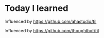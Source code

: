 # Today I learned

Influenced by https://github.com/ahastudio/til

Influenced by https://github.com/thoughtbot/til
